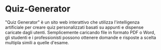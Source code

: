 # Quiz-Generator
"Quiz Generator" è un sito web interattivo che utilizza l'intelligenza artificiale per creare quiz personalizzati basati su appunti e dispense caricate dagli utenti. Semplicemente caricando file in formato PDF o Word, gli studenti e i professionisti possono ottenere domande e risposte a scelta multipla simili a quelle d'esame.
